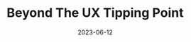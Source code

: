 ---
title: "Beyond The UX Tipping Point"
published: Mon 12 Jun 23
date: 2023-06-12
year: "2019"
speaker: "Jared Spool"
source: Vimeo
duration: "59:11"
link: "https://vimeo.com/351580133"
---